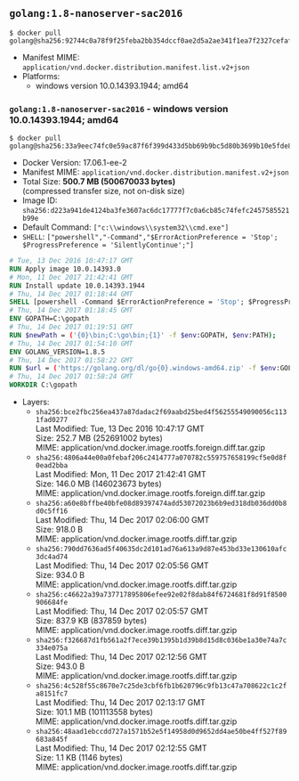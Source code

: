 ## `golang:1.8-nanoserver-sac2016`

```console
$ docker pull golang@sha256:92744c0a78f9f25feba2bb354dccf0ae2d5a2ae341f1ea7f2327cefafc482f9c
```

-	Manifest MIME: `application/vnd.docker.distribution.manifest.list.v2+json`
-	Platforms:
	-	windows version 10.0.14393.1944; amd64

### `golang:1.8-nanoserver-sac2016` - windows version 10.0.14393.1944; amd64

```console
$ docker pull golang@sha256:33a9eec74fc0e59ac87f6f399d433d5bb69b9bc5d80b3699b10e5fde8a6f53ca
```

-	Docker Version: 17.06.1-ee-2
-	Manifest MIME: `application/vnd.docker.distribution.manifest.v2+json`
-	Total Size: **500.7 MB (500670033 bytes)**  
	(compressed transfer size, not on-disk size)
-	Image ID: `sha256:d223a941de4124ba3fe3607ac6dc17777f7c0a6cb85c74fefc2457585521b99e`
-	Default Command: `["c:\\windows\\system32\\cmd.exe"]`
-	`SHELL`: `["powershell","-Command","$ErrorActionPreference = 'Stop'; $ProgressPreference = 'SilentlyContinue';"]`

```dockerfile
# Tue, 13 Dec 2016 10:47:17 GMT
RUN Apply image 10.0.14393.0
# Mon, 11 Dec 2017 21:42:41 GMT
RUN Install update 10.0.14393.1944
# Thu, 14 Dec 2017 01:18:44 GMT
SHELL [powershell -Command $ErrorActionPreference = 'Stop'; $ProgressPreference = 'SilentlyContinue';]
# Thu, 14 Dec 2017 01:18:45 GMT
ENV GOPATH=C:\gopath
# Thu, 14 Dec 2017 01:19:51 GMT
RUN $newPath = ('{0}\bin;C:\go\bin;{1}' -f $env:GOPATH, $env:PATH); 	Write-Host ('Updating PATH: {0}' -f $newPath); 	setx /M PATH $newPath;
# Thu, 14 Dec 2017 01:54:10 GMT
ENV GOLANG_VERSION=1.8.5
# Thu, 14 Dec 2017 01:58:22 GMT
RUN $url = ('https://golang.org/dl/go{0}.windows-amd64.zip' -f $env:GOLANG_VERSION); 	Write-Host ('Downloading {0} ...' -f $url); 	Invoke-WebRequest -Uri $url -OutFile 'go.zip'; 		$sha256 = '137827cabff27cc36cbe13018f629a6418c2a6af85adde1b1bfb8d000c9fc1ae'; 	Write-Host ('Verifying sha256 ({0}) ...' -f $sha256); 	if ((Get-FileHash go.zip -Algorithm sha256).Hash -ne $sha256) { 		Write-Host 'FAILED!'; 		exit 1; 	}; 		Write-Host 'Expanding ...'; 	Expand-Archive go.zip -DestinationPath C:\; 		Write-Host 'Verifying install ("go version") ...'; 	go version; 		Write-Host 'Removing ...'; 	Remove-Item go.zip -Force; 		Write-Host 'Complete.';
# Thu, 14 Dec 2017 01:58:24 GMT
WORKDIR C:\gopath
```

-	Layers:
	-	`sha256:bce2fbc256ea437a87dadac2f69aabd25bed4f56255549090056c1131fad0277`  
		Last Modified: Tue, 13 Dec 2016 10:47:17 GMT  
		Size: 252.7 MB (252691002 bytes)  
		MIME: application/vnd.docker.image.rootfs.foreign.diff.tar.gzip
	-	`sha256:4806a44e00a0febaf206c2414777a070782c559757658199cf5e0d8f0ead2bba`  
		Last Modified: Mon, 11 Dec 2017 21:42:41 GMT  
		Size: 146.0 MB (146023673 bytes)  
		MIME: application/vnd.docker.image.rootfs.foreign.diff.tar.gzip
	-	`sha256:a60e8bffbe40bfe08d89397474add53072023b6b9ed318db036dd0b8d0c5ff16`  
		Last Modified: Thu, 14 Dec 2017 02:06:00 GMT  
		Size: 918.0 B  
		MIME: application/vnd.docker.image.rootfs.diff.tar.gzip
	-	`sha256:790dd7636ad5f40635dc2d101ad76a613a9d87e453bd33e130610afc3dc4ad74`  
		Last Modified: Thu, 14 Dec 2017 02:05:56 GMT  
		Size: 934.0 B  
		MIME: application/vnd.docker.image.rootfs.diff.tar.gzip
	-	`sha256:c46622a39a737717895806efee92e02f8dab84f6724681f8d91f8500906684fe`  
		Last Modified: Thu, 14 Dec 2017 02:05:57 GMT  
		Size: 837.9 KB (837859 bytes)  
		MIME: application/vnd.docker.image.rootfs.diff.tar.gzip
	-	`sha256:f326687d1fb561a2f7ece39b1395b1d39b8d15d8c036be1a30e74a7c334e075a`  
		Last Modified: Thu, 14 Dec 2017 02:12:56 GMT  
		Size: 943.0 B  
		MIME: application/vnd.docker.image.rootfs.diff.tar.gzip
	-	`sha256:4c528f55c8670e7c25de3cbf6fb1b620796c9fb13c47a708622c1c2fa8151fc7`  
		Last Modified: Thu, 14 Dec 2017 02:13:17 GMT  
		Size: 101.1 MB (101113558 bytes)  
		MIME: application/vnd.docker.image.rootfs.diff.tar.gzip
	-	`sha256:48aad1ebccdd727a1571b52e5f14958d0d9652dd4ae50be4ff527f89683a845f`  
		Last Modified: Thu, 14 Dec 2017 02:12:55 GMT  
		Size: 1.1 KB (1146 bytes)  
		MIME: application/vnd.docker.image.rootfs.diff.tar.gzip
